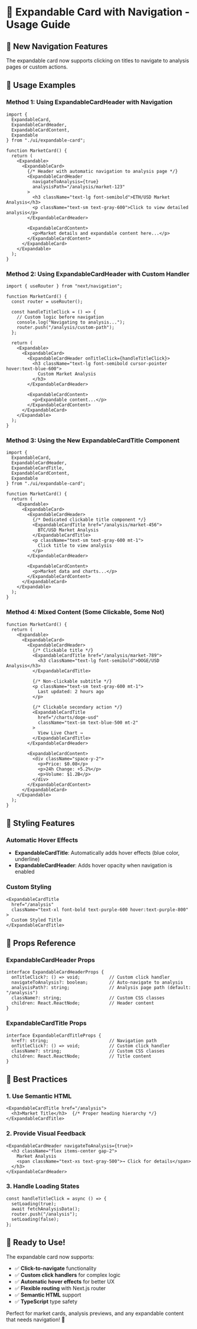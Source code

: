 # 🎯 Expandable Card with Navigation - Usage Guide

## 🚀 **New Navigation Features**

The expandable card now supports clicking on titles to navigate to analysis pages or custom actions.

## 📝 **Usage Examples**

### **Method 1: Using ExpandableCardHeader with Navigation**

```tsx
import {
  ExpandableCard,
  ExpandableCardHeader,
  ExpandableCardContent,
  Expandable
} from "./ui/expandable-card";

function MarketCard() {
  return (
    <Expandable>
      <ExpandableCard>
        {/* Header with automatic navigation to analysis page */}
        <ExpandableCardHeader 
          navigateToAnalysis={true}
          analysisPath="/analysis/market-123"
        >
          <h3 className="text-lg font-semibold">ETH/USD Market Analysis</h3>
          <p className="text-sm text-gray-600">Click to view detailed analysis</p>
        </ExpandableCardHeader>
        
        <ExpandableCardContent>
          <p>Market details and expandable content here...</p>
        </ExpandableCardContent>
      </ExpandableCard>
    </Expandable>
  );
}
```

### **Method 2: Using ExpandableCardHeader with Custom Handler**

```tsx
import { useRouter } from "next/navigation";

function MarketCard() {
  const router = useRouter();
  
  const handleTitleClick = () => {
    // Custom logic before navigation
    console.log("Navigating to analysis...");
    router.push("/analysis/custom-path");
  };

  return (
    <Expandable>
      <ExpandableCard>
        <ExpandableCardHeader onTitleClick={handleTitleClick}>
          <h3 className="text-lg font-semibold cursor-pointer hover:text-blue-600">
            Custom Market Analysis
          </h3>
        </ExpandableCardHeader>
        
        <ExpandableCardContent>
          <p>Expandable content...</p>
        </ExpandableCardContent>
      </ExpandableCard>
    </Expandable>
  );
}
```

### **Method 3: Using the New ExpandableCardTitle Component**

```tsx
import {
  ExpandableCard,
  ExpandableCardHeader,
  ExpandableCardTitle,
  ExpandableCardContent,
  Expandable
} from "./ui/expandable-card";

function MarketCard() {
  return (
    <Expandable>
      <ExpandableCard>
        <ExpandableCardHeader>
          {/* Dedicated clickable title component */}
          <ExpandableCardTitle href="/analysis/market-456">
            BTC/USD Market Analysis
          </ExpandableCardTitle>
          <p className="text-sm text-gray-600 mt-1">
            Click title to view analysis
          </p>
        </ExpandableCardHeader>
        
        <ExpandableCardContent>
          <p>Market data and charts...</p>
        </ExpandableCardContent>
      </ExpandableCard>
    </Expandable>
  );
}
```

### **Method 4: Mixed Content (Some Clickable, Some Not)**

```tsx
function MarketCard() {
  return (
    <Expandable>
      <ExpandableCard>
        <ExpandableCardHeader>
          {/* Clickable title */}
          <ExpandableCardTitle href="/analysis/market-789">
            <h3 className="text-lg font-semibold">DOGE/USD Analysis</h3>
          </ExpandableCardTitle>
          
          {/* Non-clickable subtitle */}
          <p className="text-sm text-gray-600 mt-1">
            Last updated: 2 hours ago
          </p>
          
          {/* Clickable secondary action */}
          <ExpandableCardTitle 
            href="/charts/doge-usd"
            className="text-sm text-blue-500 mt-2"
          >
            View Live Chart →
          </ExpandableCardTitle>
        </ExpandableCardHeader>
        
        <ExpandableCardContent>
          <div className="space-y-2">
            <p>Price: $0.08</p>
            <p>24h Change: +5.2%</p>
            <p>Volume: $1.2B</p>
          </div>
        </ExpandableCardContent>
      </ExpandableCard>
    </Expandable>
  );
}
```

## 🎨 **Styling Features**

### **Automatic Hover Effects**
- **ExpandableCardTitle**: Automatically adds hover effects (blue color, underline)
- **ExpandableCardHeader**: Adds hover opacity when navigation is enabled

### **Custom Styling**
```tsx
<ExpandableCardTitle 
  href="/analysis"
  className="text-xl font-bold text-purple-600 hover:text-purple-800"
>
  Custom Styled Title
</ExpandableCardTitle>
```

## 🔧 **Props Reference**

### **ExpandableCardHeader Props**
```tsx
interface ExpandableCardHeaderProps {
  onTitleClick?: () => void;           // Custom click handler
  navigateToAnalysis?: boolean;        // Auto-navigate to analysis
  analysisPath?: string;               // Analysis page path (default: "/analysis")
  className?: string;                  // Custom CSS classes
  children: React.ReactNode;           // Header content
}
```

### **ExpandableCardTitle Props**
```tsx
interface ExpandableCardTitleProps {
  href?: string;                       // Navigation path
  onTitleClick?: () => void;           // Custom click handler
  className?: string;                  // Custom CSS classes
  children: React.ReactNode;           // Title content
}
```

## 🎯 **Best Practices**

### **1. Use Semantic HTML**
```tsx
<ExpandableCardTitle href="/analysis">
  <h3>Market Title</h3>  {/* Proper heading hierarchy */}
</ExpandableCardTitle>
```

### **2. Provide Visual Feedback**
```tsx
<ExpandableCardHeader navigateToAnalysis={true}>
  <h3 className="flex items-center gap-2">
    Market Analysis
    <span className="text-xs text-gray-500">→ Click for details</span>
  </h3>
</ExpandableCardHeader>
```

### **3. Handle Loading States**
```tsx
const handleTitleClick = async () => {
  setLoading(true);
  await fetchAnalysisData();
  router.push("/analysis");
  setLoading(false);
};
```

## 🚀 **Ready to Use!**

The expandable card now supports:
- ✅ **Click-to-navigate** functionality
- ✅ **Custom click handlers** for complex logic
- ✅ **Automatic hover effects** for better UX
- ✅ **Flexible routing** with Next.js router
- ✅ **Semantic HTML** support
- ✅ **TypeScript** type safety

Perfect for market cards, analysis previews, and any expandable content that needs navigation! 🎉
